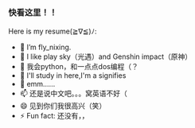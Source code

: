 

<!DOCTYPE html>
<h3>快看这里！！</h3>

Here is my resume(≧∇≦)ﾉ:

- 🔭 I’m fly_nixing.
- 🌱 I like play sky（光遇）and Genshin impact（原神）
- 👯 我会python，和一点点dos编程（？
- 🤔 I'll study in here,I'm a signifies
- 💬 emm……
- 📫 还是说中文吧。。。窝英语不好（
- 😄 见到你们我很高兴（笑）
- ⚡ Fun fact: 还没有，，

